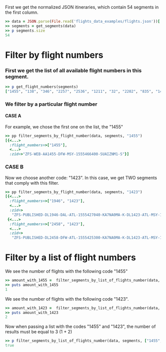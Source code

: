<!--
Load the necessary libraries
>> require_relative '../../tool/filter_and_sort_functions_for_segments.rb'
<...>

-->

First we get the normalized JSON itineraries, which contain 54 segments in the first column.
```ruby
>> data = JSON.parse(File.read('flights_data_examples/flights.json'))['payload']
>> segments = get_segments(data)
>> p segments.size
54
```

# Filter by flight numbers

### First we get the list of all available flight numbers in this segment.

```ruby
>> p get_flight_numbers(segments)
["1455", "138", "346", "2257", "2536", "1211", "32", "2202", "835", "1433", "1363", "2458", "1402", "2053", "2014", "805", "886", "1393", "1950", "2501", "1416", "2489", "1946", "1423", "2418", "1412", "2393", "2492", "2055", "1321", "3468", "1131", "5663", "297", "6220", "2241", "3724", "1662", "673", "2134", "6222", "1754", "1238", "2085", "2607", "6215", "6194"]

```


### We filter by a particular flight number

#### CASE A
For example, we chose the first one on the list, the "1455"
```ruby
>> pp filter_segments_by_flight_number(data, segments, "1455")
[{<...>
  :flight_numbers=>["1455"],
  <...>
  :zid=>"ZFS-WEB-AA1455-DFW-MSY-1555466400-SUAIZNM1-S"}]

```

### CASE B

Now we choose another code: "1423".
In this case, we get TWO segments that comply with this filter.
```ruby
>> pp filter_segments_by_flight_number(data, segments, "1423")
[{<...>
  :flight_numbers=>["1946", "1423"],
  <...>
  :zid=>
   "ZFS-PUBLISHED-DL1946-DAL-ATL-1555427040-KA7NA0MA-K-DL1423-ATL-MSY-1555437360-KA7NA0MA-K"},
 {<...>
  :flight_numbers=>["2458", "1423"],
  <...>
  :zid=>
   "ZFS-PUBLISHED-DL2458-DFW-ATL-1555425300-KA7NA0MA-K-DL1423-ATL-MSY-1555437360-KA7NA0MA-K"}]

```

# Filter by a list of flight numbers

We see the number of flights with the following code "1455"
```ruby
>> amount_with_1455 =  filter_segments_by_list_of_flights_number(data, segments, "1455").size
>> puts amount_with_1455
1

```

We see the number of flights with the following code "1423".
```ruby
>> amount_with_1423 =  filter_segments_by_list_of_flights_number(data, segments, "1423").size
>> puts amount_with_1423
2

```

Now when passing a list with the codes "1455" and "1423", the number of results must be equal to 3 (1 + 2)
```ruby
>> p filter_segments_by_list_of_flights_number(data, segments, ["1455", "1423"]).size == amount_with_1455 + amount_with_1423
true
```

